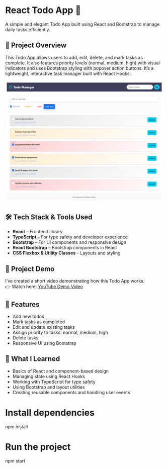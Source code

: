 # React Todo App 📝

A simple and elegant Todo App built using React and Bootstrap to manage daily tasks efficiently.

## 🚀 Project Overview

This Todo App allows users to add, edit, delete, and mark tasks as complete. It also features priority levels (normal, medium, high) with visual indicators and uses Bootstrap styling with popover action buttons. It’s a lightweight, interactive task manager built with React Hooks.

![App Screenshot](https://github.com/AlienWashim/React-Todo-App/blob/14ee0b1cc3b9b1e8f599393c7fa0676480567d3b/Overview/Overview.png)

## 🛠️ Tech Stack & Tools Used

- **React** – Frontend library
- **TypeScript** – For type safety and developer experience
- **Bootstrap** – For UI components and responsive design
- **React Bootstrap** – Bootstrap components in React
- **CSS Flexbox & Utility Classes** – Layouts and styling

## 🎥 Project Demo

I’ve created a short video demonstrating how this Todo App works.  
👉 Watch here: [YouTube Demo Video](https://www.youtube.com/watch?v=0EWiec0R9tw)

## 📂 Features

- Add new todos
- Mark tasks as completed
- Edit and update existing tasks
- Assign priority to tasks: normal, medium, high
- Delete tasks
- Responsive UI using Bootstrap

## 🧠 What I Learned

- Basics of React and component-based design
- Managing state using React Hooks
- Working with TypeScript for type safety
- Using Bootstrap and layout utilities
- Creating reusable components and handling user events

# Install dependencies
npm install

# Run the project
npm start
